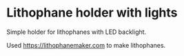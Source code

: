 # Lithophane holder with lights

Simple holder for lithophanes with LED backlight.

Used https://lithophanemaker.com to make lithophanes.
